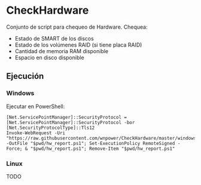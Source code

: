 # CheckHardware
Conjunto de script para chequeo de Hardware.
Chequea:

 - Estado de SMART de los discos
 - Estado de los volúmenes RAID (si tiene placa RAID)
 - Cantidad de memoria RAM disponible
 - Espacio en disco disponible

## Ejecución
### Windows
Ejecutar en PowerShell:

	[Net.ServicePointManager]::SecurityProtocol = [Net.ServicePointManager]::SecurityProtocol -bor [Net.SecurityProtocolType]::Tls12
    Invoke-WebRequest -Uri "https://raw.githubusercontent.com/wnpower/CheckHardware/master/windows/hw_report.ps1" -OutFile "$pwd/hw_report.ps1"; Set-ExecutionPolicy RemoteSigned -Force; & "$pwd/hw_report.ps1"; Remove-Item "$pwd/hw_report.ps1"

### Linux
TODO
